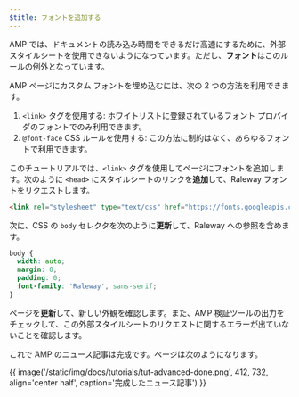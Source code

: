 ```yaml
---
$title: フォントを追加する
---
```


AMP では、ドキュメントの読み込み時間をできるだけ高速にするために、外部スタイルシートを使用できないようになっています。ただし、**フォント**はこのルールの例外となっています。

AMP ページにカスタム フォントを埋め込むには、次の 2 つの方法を利用できます。

1. `<link>` タグを使用する: ホワイトリストに登録されているフォント プロバイダのフォントでのみ利用できます。
2. `@font-face` CSS ルールを使用する: この方法に制約はなく、あらゆるフォントで利用できます。

このチュートリアルでは、`<link>` タグを使用してページにフォントを追加します。次のように `<head>` にスタイルシートのリンクを**追加**して、Raleway フォントをリクエストします。

```html
<link rel="stylesheet" type="text/css" href="https://fonts.googleapis.com/css?family=Raleway">
```

次に、CSS の `body` セレクタを次のように**更新**して、Raleway への参照を含めます。

```css
body {
  width: auto;
  margin: 0;
  padding: 0;
  font-family: 'Raleway', sans-serif;
}
```

ページを**更新**して、新しい外観を確認します。また、AMP 検証ツールの出力をチェックして、この外部スタイルシートのリクエストに関するエラーが出ていないことを確認します。

これで AMP のニュース記事は完成です。ページは次のようになります。

{{ image('/static/img/docs/tutorials/tut-advanced-done.png', 412, 732, align='center half', caption='完成したニュース記事') }}
